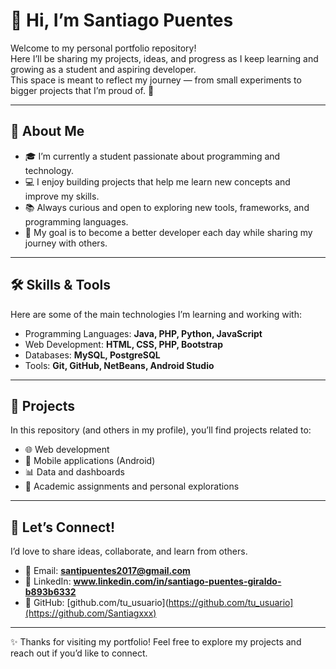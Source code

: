 # 👋 Hi, I’m Santiago Puentes

Welcome to my personal portfolio repository!  
Here I’ll be sharing my projects, ideas, and progress as I keep learning and growing as a student and aspiring developer.  
This space is meant to reflect my journey — from small experiments to bigger projects that I’m proud of. 🚀  

---

## 🌱 About Me  
- 🎓 I’m currently a student passionate about programming and technology.  
- 💻 I enjoy building projects that help me learn new concepts and improve my skills.  
- 📚 Always curious and open to exploring new tools, frameworks, and programming languages.  
- 🎯 My goal is to become a better developer each day while sharing my journey with others.  

---

## 🛠️ Skills & Tools  
Here are some of the main technologies I’m learning and working with:  
- Programming Languages: **Java, PHP, Python, JavaScript**  
- Web Development: **HTML, CSS, PHP, Bootstrap**  
- Databases: **MySQL, PostgreSQL**  
- Tools: **Git, GitHub, NetBeans, Android Studio**  

---

## 📂 Projects  
In this repository (and others in my profile), you’ll find projects related to:  
- 🌐 Web development  
- 📱 Mobile applications (Android)  
- 📊 Data and dashboards  
- 🧩 Academic assignments and personal explorations  

---

## 🤝 Let’s Connect!  
I’d love to share ideas, collaborate, and learn from others.  
- 📧 Email: **santipuentes2017@gmail.com**  
- 💼 LinkedIn: **www.linkedin.com/in/santiago-puentes-giraldo-b893b6332**  
- 🐙 GitHub: [github.com/tu_usuario](https://github.com/tu_usuario](https://github.com/Santiagxxx)  

---

✨ Thanks for visiting my portfolio! Feel free to explore my projects and reach out if you’d like to connect.  

